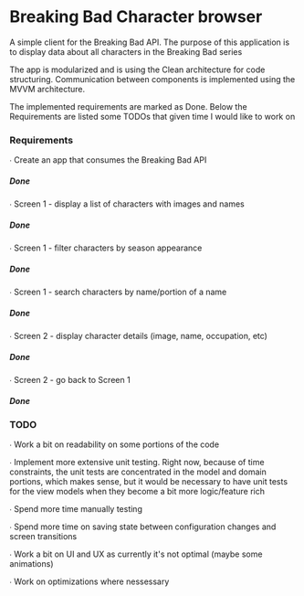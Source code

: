 # Breaking Bad Character browser
A simple client for the Breaking Bad API. The purpose of this application is to display data about all characters in the Breaking Bad series

The app is modularized and is using the Clean architecture for code structuring. Communication between components is implemented using the MVVM architecture.

The implemented requirements are marked as Done.
Below the Requirements are listed some TODOs that given time I would like to work on

### Requirements
∙ Create an app that consumes the Breaking Bad API
##### Done
∙ Screen 1 - display a list of characters with images and names
##### Done
∙ Screen 1 - filter characters by season appearance
##### Done
∙ Screen 1 - search characters by name/portion of a name
##### Done
∙ Screen 2 - display character details (image, name, occupation, etc)
##### Done
∙ Screen 2 - go back to Screen 1
##### Done
 

### TODO

∙ Work a bit on readability on some portions of the code

∙ Implement more extensive unit testing. Right now, because of time constraints, the unit tests are concentrated in the model and domain portions, which makes sense, but it would be necessary to have unit tests for the view models when they become a bit more logic/feature rich

∙ Spend more time manually testing

∙ Spend more time on saving state between configuration changes and screen transitions

∙ Work a bit on UI and UX as currently it's not optimal (maybe some animations)

∙ Work on optimizations where nessessary
